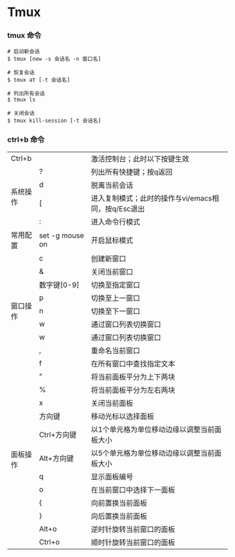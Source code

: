 # Tmux

### tmux 命令

```shell
# 启动新会话
$ tmux [new -s 会话名 -n 窗口名]

# 恢复会话
$ tmux at [-t 会话名]

# 列出所有会话
$ tmux ls

# 关闭会话
$ tmux kill-session [-t 会话名]
```

### ctrl+b 命令

<table>
    <tr>
	    <td colspan="2">Ctrl+b</td>
	    <td>激活控制台；此时以下按键生效</td>  
	</tr >
	<tr >
	    <td rowspan="4">系统操作</td>
	    <td>?</td>
	    <td>列出所有快捷键；按q返回</td>
	</tr>
	<tr>
	    <td>d</td>
	    <td>脱离当前会话</td>
	</tr>
	<tr>
	    <td>[</td>
	    <td>进入复制模式；此时的操作与vi/emacs相同，按q/Esc退出</td>
	</tr>
    <tr>
	    <td>:</td>
	    <td>进入命令行模式</td>
	</tr>
	<tr >
	    <td rowspan="1">常用配置</td>
	    <td>set -g mouse on</td>
	    <td>开启鼠标模式</td>
	</tr>
    <tr >
	    <td rowspan="9">窗口操作</td>
	    <td>c</td>
	    <td>创建新窗口</td>
	</tr>
    <tr >
	    <td>&</td>
	    <td>关闭当前窗口</td>
	</tr>
    <tr >
	    <td>数字键[0-9]</td>
	    <td>切换至指定窗口</td>
	</tr>
    <tr >
	    <td>p</td>
	    <td>切换至上一窗口</td>
	</tr>
    <tr >
	    <td>n</td>
	    <td>切换至下一窗口</td>
	</tr>
    <tr >
	    <td>w</td>
	    <td>通过窗口列表切换窗口</td>
	</tr>
    <tr >
	    <td>w</td>
	    <td>通过窗口列表切换窗口</td>
	</tr>
    <tr >
	    <td>,</td>
	    <td>重命名当前窗口</td>
	</tr>
    <tr >
	    <td>f</td>
	    <td>在所有窗口中查找指定文本</td>
	</tr>
    <tr >
	    <td rowspan="12">面板操作</td>
	    <td>”</td>
	    <td>将当前面板平分为上下两块</td>
	</tr>
    <tr >
	    <td>%</td>
	    <td>将当前面板平分为左右两块</td>
	</tr>
    <tr >
	    <td>x</td>
	    <td>关闭当前面板</td>
	</tr>
    <tr >
	    <td>方向键</td>
	    <td>移动光标以选择面板</td>
	</tr>
    <tr >
	    <td>Ctrl+方向键</td>
	    <td>以1个单元格为单位移动边缘以调整当前面板大小</td>
	</tr>
    <tr >
	    <td>Alt+方向键</td>
	    <td>以5个单元格为单位移动边缘以调整当前面板大小</td>
	</tr>
    <tr >
	    <td>q</td>
	    <td>显示面板编号</td>
	</tr>
    <tr >
	    <td>o</td>
	    <td>在当前窗口中选择下一面板</td>
	</tr>
    <tr >
	    <td>{</td>
	    <td>向前置换当前面板</td>
	</tr>
    <tr >
	    <td>}</td>
	    <td>向后置换当前面板</td>
	</tr>
    <tr >
	    <td>Alt+o</td>
	    <td>逆时针旋转当前窗口的面板</td>
	</tr>
    <tr >
	    <td>Ctrl+o</td>
	    <td>顺时针旋转当前窗口的面板</td>
	</tr>
</table>
